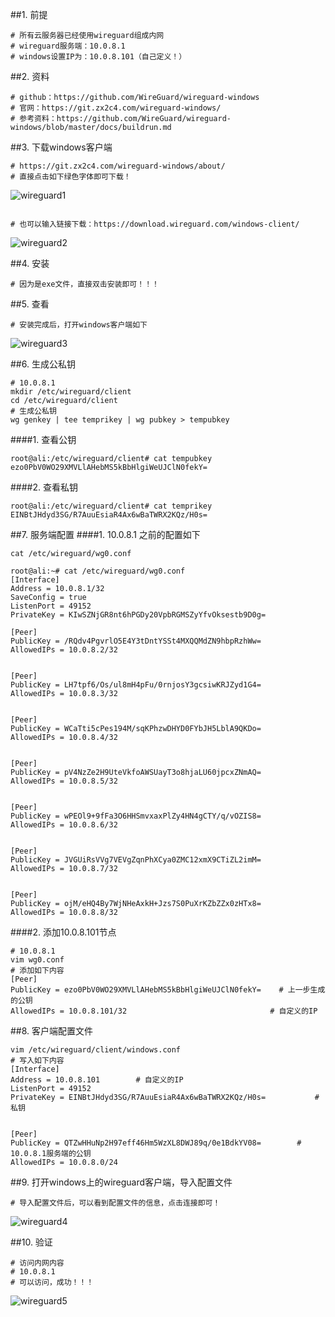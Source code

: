 ##1. 前提
```shell
# 所有云服务器已经使用wireguard组成内网
# wireguard服务端：10.0.8.1
# windows设置IP为：10.0.8.101（自己定义！）
```
##2. 资料
```shell
# github：https://github.com/WireGuard/wireguard-windows
# 官网：https://git.zx2c4.com/wireguard-windows/
# 参考资料：https://github.com/WireGuard/wireguard-windows/blob/master/docs/buildrun.md
```
##3. 下载windows客户端
```shell
# https://git.zx2c4.com/wireguard-windows/about/
# 直接点击如下绿色字体即可下载！
```

![wireguard1](../../../assets/images/wireguard1.png)
```shell

# 也可以输入链接下载：https://download.wireguard.com/windows-client/
```
![wireguard2](../../../assets/images/wireguard2.png)

##4. 安装
```shell
# 因为是exe文件，直接双击安装即可！！！
```
##5. 查看
```shell
# 安装完成后，打开windows客户端如下
```
![wireguard3](../../../assets/images/wireguard3.png)

##6. 生成公私钥
```shell
# 10.0.8.1
mkdir /etc/wireguard/client
cd /etc/wireguard/client
# 生成公私钥
wg genkey | tee temprikey | wg pubkey > tempubkey
```
####1. 查看公钥
```shell
root@ali:/etc/wireguard/client# cat tempubkey
ezo0PbV0WO29XMVLlAHebMS5kBbHlgiWeUJClN0fekY=
```
####2. 查看私钥
```shell
root@ali:/etc/wireguard/client# cat temprikey
EINBtJHdyd3SG/R7AuuEsiaR4Ax6wBaTWRX2KQz/H0s=
```
##7. 服务端配置
####1. 10.0.8.1 之前的配置如下
```shell
cat /etc/wireguard/wg0.conf
```
```shell
root@ali:~# cat /etc/wireguard/wg0.conf
[Interface]
Address = 10.0.8.1/32
SaveConfig = true
ListenPort = 49152
PrivateKey = KIwSZNjGR8nt6hPGDy20VpbRGMSZyYfvOksestb9D0g=

[Peer]
PublicKey = /RQdv4PgvrlO5E4Y3tDntYSSt4MXQQMdZN9hbpRzhWw=
AllowedIPs = 10.0.8.2/32


[Peer]
PublicKey = LH7tpf6/Os/ul8mH4pFu/0rnjosY3gcsiwKRJZyd1G4=
AllowedIPs = 10.0.8.3/32


[Peer]
PublicKey = WCaTti5cPes194M/sqKPhzwDHYD0FYbJH5LblA9QKDo=
AllowedIPs = 10.0.8.4/32


[Peer]
PublicKey = pV4NzZe2H9UteVkfoAWSUayT3o8hjaLU60jpcxZNmAQ=
AllowedIPs = 10.0.8.5/32


[Peer]
PublicKey = wPEOl9+9fFa3O6HHSmvxaxPlZy4HN4gCTY/q/vOZIS8=
AllowedIPs = 10.0.8.6/32


[Peer]
PublicKey = JVGUiRsVVg7VEVgZqnPhXCya0ZMC12xmX9CTiZL2imM=
AllowedIPs = 10.0.8.7/32


[Peer]
PublicKey = ojM/eHQ4By7WjNHeAxkH+Jzs7S0PuXrKZbZZx0zHTx8=
AllowedIPs = 10.0.8.8/32
```
####2. 添加10.0.8.101节点
```shell
# 10.0.8.1
vim wg0.conf
# 添加如下内容
[Peer]
PublicKey = ezo0PbV0WO29XMVLlAHebMS5kBbHlgiWeUJClN0fekY=    # 上一步生成的公钥
AllowedIPs = 10.0.8.101/32                                # 自定义的IP
```
##8. 客户端配置文件
```shell
vim /etc/wireguard/client/windows.conf
# 写入如下内容
[Interface]
Address = 10.0.8.101        # 自定义的IP
ListenPort = 49152
PrivateKey = EINBtJHdyd3SG/R7AuuEsiaR4Ax6wBaTWRX2KQz/H0s=           # 私钥      


[Peer]
PublicKey = QTZwHHuNp2H97eff46Hm5WzXL8DWJ89q/0e1BdkYV08=        # 10.0.8.1服务端的公钥
AllowedIPs = 10.0.8.0/24  
```  
##9. 打开windows上的wireguard客户端，导入配置文件
```shell
# 导入配置文件后，可以看到配置文件的信息，点击连接即可！
```
![wireguard4](../../../assets/images/wireguard4.png)

##10. 验证
```shell
# 访问内网内容
# 10.0.8.1 
# 可以访问，成功！！！
```
![wireguard5](../../../assets/images/wireguard5.png)

